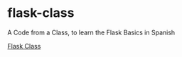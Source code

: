 # flask-class
A Code from a Class, to learn the Flask Basics in Spanish

[Flask Class](https://alexros.pythonanywhere.com/course/flask/)
